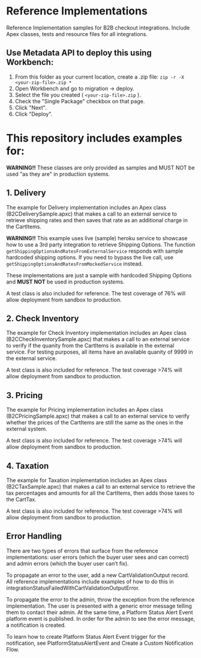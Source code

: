 # Reference Implementations

Reference Implementation samples for B2B checkout integrations. Include Apex classes, tests and resource files for all integrations.

## Use Metadata API to deploy this using Workbench:

1.  From this folder as your current location, create a .zip file:
    `zip -r -X <your-zip-file>.zip *`
2.  Open Workbench and go to migration -> deploy.
3.  Select the file you created ( `<your-zip-file>.zip` ).
4.  Check the "Single Package" checkbox on that page.
5.  Click "Next".
6.  Click "Deploy".

# This repository includes examples for:

**WARNING!!** These classes are only provided as samples and MUST NOT be used "as they are" in production systems.

## 1. Delivery

The example for Delivery implementation includes an Apex class (B2CDeliverySample.apxc) that makes a call to an external service to retrieve shipping rates and then saves that rate as an additional charge in the CartItems.

**WARNING!!**
This example uses live (sample) heroku service to showcase how to use a 3rd party integration to retrieve Shipping Options. The function `getShippingOptionsAndRatesFromExternalService` responds with sample hardcoded shipping options. If you need to bypass the live call, use `getShippingOptionsAndRatesFromMockedService` instead.

These implementations are just a sample with hardcoded Shipping Options and **MUST NOT** be used in production systems.

A test class is also included for reference. The test coverage of 76% will allow deployment from sandbox to production.

## 2. Check Inventory

The example for Check Inventory implementation includes an Apex class (B2CCheckInventorySample.apxc) that makes a call to an external service to verify if the quanity from the CartItems is available in the external service. For testing purposes, all items have an available quanity of 9999 in the external service.

A test class is also included for reference. The test coverage >74% will allow deployment from sandbox to production.

## 3. Pricing

The example for Pricing implementation includes an Apex class (B2CPricingSample.apxc) that makes a call to an external service to verify whether the prices of the CartItems are still the same as the ones in the external system.

A test class is also included for reference. The test coverage >74% will allow deployment from sandbox to production.

## 4. Taxation

The example for Taxation implementation includes an Apex class (B2CTaxSample.apxc) that makes a call to an external service to retrieve the tax percentages and amounts for all the CartItems, then adds those taxes to the CartTax.

A test class is also included for reference. The test coverage >74% will allow deployment from sandbox to production.

## Error Handling

There are two types of errors that surface from the reference implementations: user errors (which the buyer user sees and can correct) and admin errors (which the buyer user can’t fix).

To propagate an error to the user, add a new CartValidationOutput record. All reference implementations include examples of how to do this in integrationStatusFailedWithCartValidationOutputError.

To propagate the error to the admin, throw the exception from the reference implementation. The user is presented with a generic error message telling them to contact their admin. At the same time, a Platform Status Alert Event platform event is published. In order for the admin to see the error message, a notification is created.

To learn how to create Platform Status Alert Event trigger for the notification, see PlatformStatusAlertEvent and Create a Custom Notification Flow.
